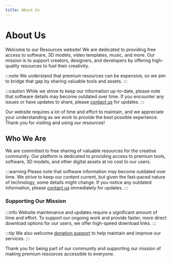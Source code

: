 ```yaml
---
title: About Us
---
```


# About Us

Welcome to our Resources website! We are dedicated to providing free access to software, 3D models, video templates, music, and more. Our mission is to support creators, designers, and developers by offering high-quality resources to fuel their creativity.

:::note
We understand that premium resources can be expensive, so we aim to bridge that gap by sharing valuable tools and assets.
:::

:::caution
While we strive to keep our information up-to-date, please note that software details may become outdated over time. If you encounter any issues or have updates to share, please [contact us](#) for updates.
:::

Our website requires a lot of time and effort to maintain, and we appreciate your understanding as we work to provide the best possible experience. Thank you for visiting and using our resources!

## Who We Are

We are committed to free sharing of valuable resources for the creative community. Our platform is dedicated to providing access to premium tools, software, 3D models, and other digital assets at no cost to our users.

:::warning
Please note that software information may become outdated over time. We strive to keep our content current, but given the fast-paced nature of technology, some details might change. If you notice any outdated information, please [contact us](https://wa.me/+8613237610083) immediately for updates.
:::

### Supporting Our Mission

:::info
Website maintenance and updates require a significant amount of time and effort. To support our ongoing work and provide faster, more direct download options for our users, we offer high-speed download links.
:::

:::tip
We also welcome [donation support](https://wa.me/+8613237610083) to help maintain and improve our services.
:::

Thank you for being part of our community and supporting our mission of making premium resources accessible to everyone.
